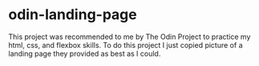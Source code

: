 # odin-landing-page

This project was recommended to me by The Odin Project to practice
my html, css, and flexbox skills. To do this project I just copied picture of a landing page they provided as best as I could.